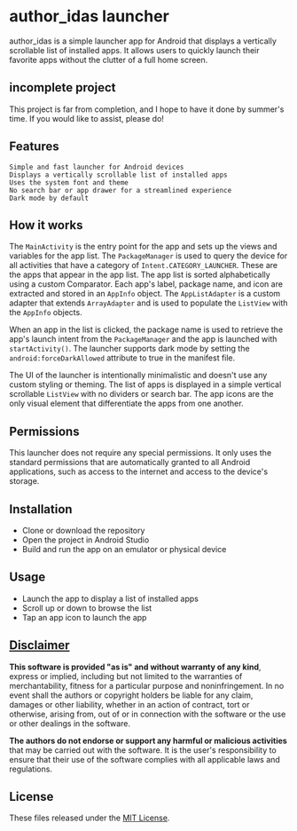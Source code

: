 # author_idas launcher
author_idas is a simple launcher app for Android that displays a vertically scrollable list of installed apps. It allows users to quickly launch their favorite apps without the clutter of a full home screen.

## incomplete project
This project is far from completion, and I hope to have it done by summer's time. If you would like to assist, please do!

## Features
```
Simple and fast launcher for Android devices
Displays a vertically scrollable list of installed apps
Uses the system font and theme
No search bar or app drawer for a streamlined experience
Dark mode by default
```
## How it works

The `MainActivity` is the entry point for the app and sets up the views and variables for the app list. The `PackageManager` is used to query the device for all activities that have a category of `Intent.CATEGORY_LAUNCHER`. These are the apps that appear in the app list. The app list is sorted alphabetically using a custom Comparator. Each app's label, package name, and icon are extracted and stored in an `AppInfo` object. The `AppListAdapter` is a custom adapter that extends `ArrayAdapter` and is used to populate the `ListView` with the `AppInfo` objects.

When an app in the list is clicked, the package name is used to retrieve the app's launch intent from the `PackageManager` and the app is launched with `startActivity()`. The launcher supports dark mode by setting the `android:forceDarkAllowed` attribute to true in the manifest file.

The UI of the launcher is intentionally minimalistic and doesn't use any custom styling or theming. The list of apps is displayed in a simple vertical scrollable `ListView` with no dividers or search bar. The app icons are the only visual element that differentiate the apps from one another.

## Permissions
This launcher does not require any special permissions. It only uses the standard permissions that are automatically granted to all Android applications, such as access to the internet and access to the device's storage.

## Installation
* Clone or download the repository
* Open the project in Android Studio
* Build and run the app on an emulator or physical device

## Usage
* Launch the app to display a list of installed apps
* Scroll up or down to browse the list
* Tap an app icon to launch the app

## [Disclaimer](DISCLAIMER)
**This software is provided "as is" and without warranty of any kind**, express or implied, including but not limited to the warranties of merchantability, fitness for a particular purpose and noninfringement. In no event shall the authors or copyright holders be liable for any claim, damages or other liability, whether in an action of contract, tort or otherwise, arising from, out of or in connection with the software or the use or other dealings in the software.

**The authors do not endorse or support any harmful or malicious activities** that may be carried out with the software. It is the user's responsibility to ensure that their use of the software complies with all applicable laws and regulations.

## License

These files released under the [MIT License](LICENSE).
